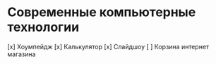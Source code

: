 # Современные компьютерные технологии

[x] Хоумпейдж
[x] Калькулятор
[x] Слайдшоу
[ ] Корзина интернет магазина